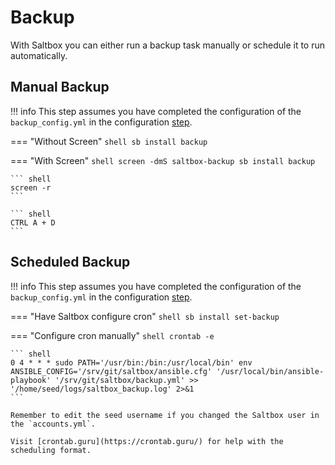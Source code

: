 # Backup

With Saltbox you can either run a backup task manually or schedule it to run automatically.

## Manual Backup

!!! info
    This step assumes you have completed the configuration of the `backup_config.yml` in the configuration [step](/saltbox/backup/settings.md).

=== "Without Screen"
    ``` shell
    sb install backup
    ```

=== "With Screen"
    ``` shell
    screen -dmS saltbox-backup sb install backup
    ```

    ``` shell
    screen -r
    ```

    ``` shell
    CTRL A + D
    ```

## Scheduled Backup

!!! info
    This step assumes you have completed the configuration of the `backup_config.yml` in the configuration [step](/saltbox/backup/settings.md).

=== "Have Saltbox configure cron"
    ``` shell
    sb install set-backup
    ```

=== "Configure cron manually"
    ``` shell
    crontab -e
    ```

    ``` shell
    0 4 * * * sudo PATH='/usr/bin:/bin:/usr/local/bin' env ANSIBLE_CONFIG='/srv/git/saltbox/ansible.cfg' '/usr/local/bin/ansible-playbook' '/srv/git/saltbox/backup.yml' >> '/home/seed/logs/saltbox_backup.log' 2>&1
    ```

    Remember to edit the seed username if you changed the Saltbox user in the `accounts.yml`.

    Visit [crontab.guru](https://crontab.guru/) for help with the scheduling format.
